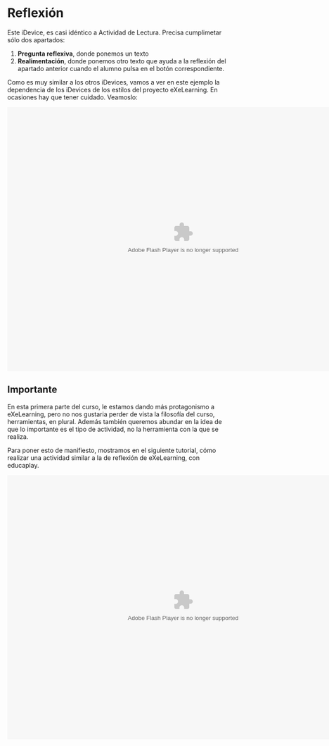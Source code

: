
# Reflexión

Este iDevice, es casi idéntico a Actividad de Lectura. Precisa cumplimetar sólo dos apartados:

1. **Pregunta reflexiva**, donde ponemos un texto
1. **Realimentación**, donde ponemos otro texto que ayuda a la reflexión del apartado anterior cuando el alumno pulsa en el botón correspondiente.

Como es muy similar a los otros iDevices, vamos a ver en este ejemplo la dependencia de los iDevices de los estilos del proyecto eXeLearning. En ocasiones hay que tener cuidado. Veamoslo:

<object data="http://aularagon.catedu.es/materialesaularagon2013/herramelabor/tm2/iD_reflexion.swf" height="600" style="display: block; margin-left: auto; margin-right: auto;" type="application/x-shockwave-flash" width="800"><param name="src" value="http://aularagon.catedu.es/materialesaularagon2013/herramelabor/tm2/iD_reflexion.swf"/></object>

## Importante

En esta primera parte del curso, le estamos dando más protagonismo a eXeLearning, pero no nos gustaria perder de vista la filosofía del curso, herramientas, en plural. Además también queremos abundar en la idea de que lo importante es el tipo de actividad, no la herramienta con la que se realiza.

Para poner esto de manifiesto, mostramos en el siguiente tutorial, cómo realizar una actividad similar a la de reflexión de eXeLearning, con educaplay.

<object data="http://aularagon.catedu.es/materialesaularagon2013/herramelabor/tm2/tut_adivinanza.swf" height="600" type="application/x-shockwave-flash" width="800"><param name="src" value="http://aularagon.catedu.es/materialesaularagon2013/herramelabor/tm2/tut_adivinanza.swf"/></object>

 

